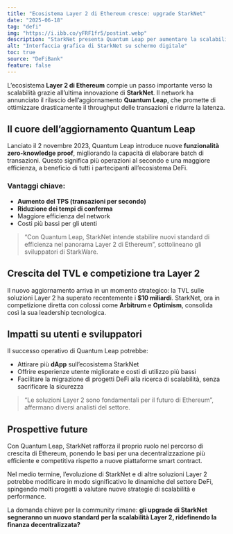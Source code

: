 ```yaml
---
title: "Ecosistema Layer 2 di Ethereum cresce: upgrade StarkNet"
date: "2025-06-18"
tag: "defi"
img: "https://i.ibb.co/yFRF1fr5/postint.webp"
description: "StarkNet presenta Quantum Leap per aumentare la scalabilità su Ethereum"
alt: "Interfaccia grafica di StarkNet su schermo digitale"
toc: true
source: "DeFiBank"
feature: false
---
```


L’ecosistema **Layer 2 di Ethereum** compie un passo importante verso la scalabilità grazie all’ultima innovazione di **StarkNet**. Il network ha annunciato il rilascio dell’aggiornamento **Quantum Leap**, che promette di ottimizzare drasticamente il throughput delle transazioni e ridurre la latenza. 

## Il cuore dell’aggiornamento Quantum Leap

Lanciato il 2 novembre 2023, Quantum Leap introduce nuove **funzionalità zero-knowledge proof**, migliorando la capacità di elaborare batch di transazioni. Questo significa più operazioni al secondo e una maggiore efficienza, a beneficio di tutti i partecipanti all’ecosistema DeFi.

### Vantaggi chiave:

- **Aumento del TPS (transazioni per secondo)**
- **Riduzione dei tempi di conferma**
- Maggiore efficienza del network
- Costi più bassi per gli utenti

> “Con Quantum Leap, StarkNet intende stabilire nuovi standard di efficienza nel panorama Layer 2 di Ethereum”, sottolineano gli sviluppatori di StarkWare.

## Crescita del TVL e competizione tra Layer 2

Il nuovo aggiornamento arriva in un momento strategico: la TVL sulle soluzioni Layer 2 ha superato recentemente i **$10 miliardi**. StarkNet, ora in competizione diretta con colossi come **Arbitrum** e **Optimism**, consolida così la sua leadership tecnologica.

## Impatti su utenti e sviluppatori

Il successo operativo di Quantum Leap potrebbe:

- Attirare più **dApp** sull’ecosistema StarkNet
- Offrire esperienze utente migliorate e costi di utilizzo più bassi
- Facilitare la migrazione di progetti DeFi alla ricerca di scalabilità, senza sacrificare la sicurezza

> “Le soluzioni Layer 2 sono fondamentali per il futuro di Ethereum”, affermano diversi analisti del settore.

## Prospettive future

Con Quantum Leap, StarkNet rafforza il proprio ruolo nel percorso di crescita di Ethereum, ponendo le basi per una decentralizzazione più efficiente e competitiva rispetto a nuove piattaforme smart contract.

Nel medio termine, l’evoluzione di StarkNet e di altre soluzioni Layer 2 potrebbe modificare in modo significativo le dinamiche del settore DeFi, spingendo molti progetti a valutare nuove strategie di scalabilità e performance.

La domanda chiave per la community rimane: **gli upgrade di StarkNet segneranno un nuovo standard per la scalabilità Layer 2, ridefinendo la finanza decentralizzata?**